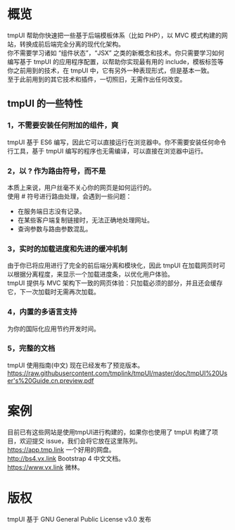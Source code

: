 # 概览

tmpUI 帮助你快速把一些基于后端模板体系（比如 PHP），以 MVC 模式构建的网站，转换成前后端完全分离的现代化架构。   
你不需要学习诸如 “组件状态”，“JSX” 之类的新概念和技术。你只需要学习如何编写基于 tmpUI 的应用程序配置，以帮助你实现最有用的 include，模板标签等你之前用到的技术，在 tmpUI 中，它有另外一种表现形式，但是基本一致。   
至于此前用到的其它技术和插件，一切照旧，无需作出任何改变。

## tmpUI 的一些特性

### 1，不需要安装任何附加的组件，爽
tmpUI 基于 ES6 编写，因此它可以直接运行在浏览器中。你不需要安装任何命令行工具，基于 tmpUI 编写的程序也无需编译，可以直接在浏览器中运行。

### 2，以 ? 作为路由符号，而不是 #
本质上来说，用户丝毫不关心你的网页是如何运行的。   
使用 # 符号进行路由处理，会遇到一些问题：
* 在服务端日志没有记录。
* 在某些客户端复制链接时，无法正确地处理网址。
* 查询参数与路由参数混乱。

### 3，实时的加载进度和先进的缓冲机制
由于你已将应用进行了完全的前后端分离和模块化，因此 tmpUI 在加载网页时可以根据分离程度，来显示一个加载进度条，以优化用户体验。  
tmpUI 提供与 MVC 架构下一致的网页体验：只加载必须的部分，并且还会缓存它，下一次加载时无需再次加载。

### 4，内置的多语言支持
为你的国际化应用节约开发时间。

### 5，完整的文档
tmpUI 使用指南(中文) 现在已经发布了预览版本。  
https://raw.githubusercontent.com/tmplink/tmpUI/master/doc/tmpUI%20User's%20Guide.cn.preview.pdf


# 案例

目前已有这些网站是使用tmpUI进行构建的，如果你也使用了 tmpUI 构建了项目，欢迎提交 issue，我们会将它放在这里陈列。  
https://app.tmp.link 一个好用的网盘。  
http://bs4.vx.link Bootstrap 4 中文文档。  
https://www.vx.link 微林。  

# 版权

tmpUI 基于 GNU General Public License v3.0 发布  
